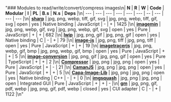 "### Modules to read/write/convert/compress images\n| **N** | **R** | **W** | **Code** | **Modular** | **I** | **PL** | **B.s** | **N.s** | **Deps** |\n| --- | --- | --- | --- | --- | --- | -- | --- | --- | --- |\n| [**sharp**](https://github.com/lovell/sharp) | jpg, png, webp, tiff, gif, svg | jpg, png, webp, tiff, gif, svg | open | yes | Native binding | JavaScript | - | + | 1425 |\n| [**imagemin**](https://github.com/imagemin/imagemin) | jpg, png, webp, gif, svg | jpg, png, webp, gif, svg | open | yes | Pure | JavaScript | + | + | 682 |\n| [**lwip**](https://github.com/EyalAr/lwip) | jpg, png, gif | jpg, png, gif | open | yes | Native binding | C | - | + | 79 |\n| [**image-js**](https://github.com/image-js/image-js) | jpg, png, tiff | jpg, png, tiff | open | yes | Pure | JavaScript | + | + | 19 |\n| [**imagetracerjs**](https://github.com/jankovicsandras/imagetracerjs) | jpg, png, webp, gif, bmp | jpg, png, webp, gif, bmp | open | yes | Pure | JavaScript | + | + | 5 |\n| [**image-conversion**](https://github.com/WangYuLue/image-conversion) | jpg, png, gif | jpg, png, gif | open | yes | Pure | TypeScript | + | + | 2 |\n| [**Compressor**](https://github.com/fengyuanchen/compressorjs) | jpg, png | jpg, png | open | yes | Pure | JavaScript | + | - | 21 |\n| [**CamanJS**](https://github.com/meltingice/CamanJS/) | jpg, png | jpg, png | open | yes | Pure | JavaScript | + | + | 5 |\n| [**Capa-Image-Lib**](https://gitlab.com/Capa_Album/capa_image_lib) | jpg, png | jpg, png | open | yes | Native binding | C++ | - | + | 0 |\n| [**imgsquash**](https://github.com/eashish93/imgsquash) | jpg, png | jpg, png | open | Integrated GUI | Pure | JavaScript | + | + | - |\n| [**gm**](https://github.com/aheckmann/gm) | jpg, png, gif, pdf, webp | jpg, png, gif, pdf, webp | closed | yes | CUI adapter | C | - | + | 1122 |\n"